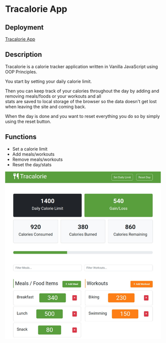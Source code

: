 # Tracalorie App

## Deployment

[Tracalorie App](https://lena-s98.github.io/tracalorie/)

## Description

Tracalorie is a calorie tracker application written in Vanilla JavaScript using OOP Principles.

You start by setting your daily calorie limit.

Then you can keep track of your calories throughout the day by adding and removing meals/foods or your workouts and all  
stats are saved to local storage of the browser so the data doesn't get lost when leaving the site and coming back.

When the day is done and you want to reset everything you do so by simply using the reset button.

## Functions

- Set a calorie limit
- Add meals/workouts
- Remove meals/workouts
- Reset the day/stats

![A screenshot of the tracalorie page][def]

[def]: ./tracalorie.jpg
